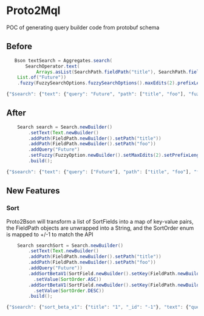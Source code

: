 # Proto2Mql

POC of generating query builder code from protobuf schema

## Before
```java
   Bson textSearch = Aggregates.search(
       SearchOperator.text(
           Arrays.asList(SearchPath.fieldPath("title"), SearchPath.fieldPath("foo")),
    List.of("Future"))
    .fuzzy(FuzzySearchOptions.fuzzySearchOptions().maxEdits(2).prefixLength(3)));

```

```javascript
{"$search": {"text": {"query": "Future", "path": ["title", "foo"], "fuzzy": {"maxEdits": 2, "prefixLength": 3}}}}
```


## After
```java
    Search search = Search.newBuilder()
        .setText(Text.newBuilder()
        .addPath(FieldPath.newBuilder().setPath("title"))
        .addPath(FieldPath.newBuilder().setPath("foo"))
        .addQuery("Future")
        .setFuzzy(FuzzyOption.newBuilder().setMaxEdits(2).setPrefixLength(3)))
        .build();
```

```javascript
{"$search": {"text": {"query": ["Future"], "path": ["title", "foo"], "fuzzy": {"max_edits": 2, "prefix_length": 3}}}}
```


## New Features

### Sort
Proto2Bson will transform a list of SortFields into a map of key-value pairs,
the FieldPath objects are unwrapped into a String,
and the SortOrder enum is mapped to +/-1 to match the API
```java
    Search searchSort = Search.newBuilder()
        .setText(Text.newBuilder()
        .addPath(FieldPath.newBuilder().setPath("title"))
        .addPath(FieldPath.newBuilder().setPath("foo"))
        .addQuery("Future"))
        .addSortBetaV1(SortField.newBuilder().setKey(FieldPath.newBuilder().setPath("title"))
          .setValue(SortOrder.ASC))
        .addSortBetaV1(SortField.newBuilder().setKey(FieldPath.newBuilder().setPath("_id"))
          .setValue(SortOrder.DESC))
        .build();
```

```javascript
{"$search": {"sort_beta_v1": {"title": "1", "_id": "-1"}, "text": {"query": ["Future"], "path": ["title", "foo"]}}}
```